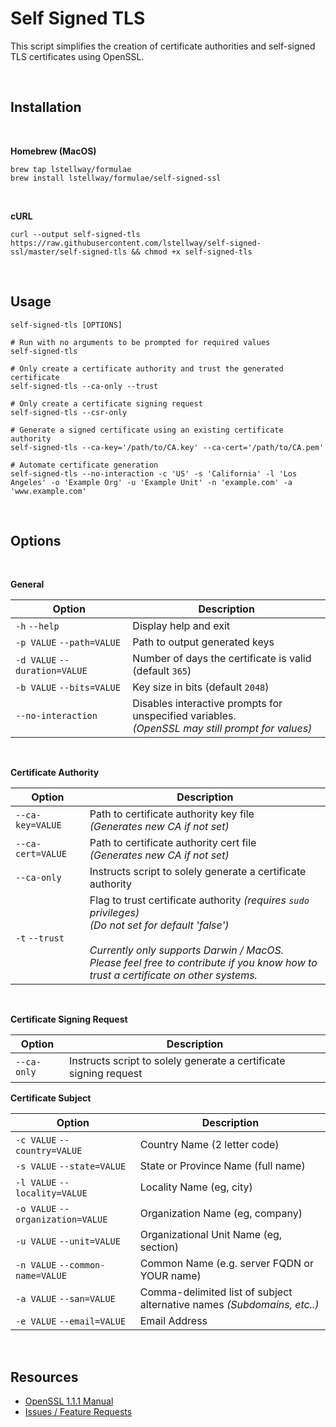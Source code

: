 # Self Signed TLS

This script simplifies the creation of certificate authorities and self-signed TLS certificates using OpenSSL.

<br />

## Installation

<br />

**Homebrew (MacOS)**

```
brew tap lstellway/formulae
brew install lstellway/formulae/self-signed-ssl
```

<br />

**cURL**

```
curl --output self-signed-tls https://raw.githubusercontent.com/lstellway/self-signed-ssl/master/self-signed-tls && chmod +x self-signed-tls
```

<br />

## Usage

```shell
self-signed-tls [OPTIONS]

# Run with no arguments to be prompted for required values
self-signed-tls

# Only create a certificate authority and trust the generated certificate
self-signed-tls --ca-only --trust

# Only create a certificate signing request
self-signed-tls --csr-only

# Generate a signed certificate using an existing certificate authority
self-signed-tls --ca-key='/path/to/CA.key' --ca-cert='/path/to/CA.pem'

# Automate certificate generation
self-signed-tls --no-interaction -c 'US' -s 'California' -l 'Los Angeles' -o 'Example Org' -u 'Example Unit' -n 'example.com' -a 'www.example.com'
```

<br />

## Options

<br />

**General**

| Option                        | Description                                                                                           |
| ----------------------------- | ----------------------------------------------------------------------------------------------------- |
| `-h` `--help`                 | Display help and exit                                                                                 |
| `-p VALUE` `--path=VALUE`     | Path to output generated keys                                                                         |
| `-d VALUE` `--duration=VALUE` | Number of days the certificate is valid (default `365`)                                               |
| `-b VALUE` `--bits=VALUE`     | Key size in bits (default `2048`)                                                                     |
| `--no-interaction`            | Disables interactive prompts for unspecified variables. <br />_(OpenSSL may still prompt for values)_ |

<br />

**Certificate Authority**

| Option            | Description                                                                                                                                                                                                                                                   |
| ----------------- | ------------------------------------------------------------------------------------------------------------------------------------------------------------------------------------------------------------------------------------------------------------- |
| `--ca-key=VALUE`  | Path to certificate authority key file <br/>_(Generates new CA if not set)_                                                                                                                                                                                   |
| `--ca-cert=VALUE` | Path to certificate authority cert file <br />_(Generates new CA if not set)_                                                                                                                                                                                 |
| `--ca-only`       | Instructs script to solely generate a certificate authority                                                                                                                                                                                                   |
| `-t` `--trust`    | Flag to trust certificate authority _(requires `sudo` privileges)_<br />_(Do not set for default 'false')_<br /><br />_Currently only supports Darwin / MacOS. <br />Please feel free to contribute if you know how to trust a certificate on other systems._ |

<br />

**Certificate Signing Request**

| Option      | Description                                                       |
| ----------- | ----------------------------------------------------------------- |
| `--ca-only` | Instructs script to solely generate a certificate signing request |

**Certificate Subject**

| Option                            | Description                                                             |
| --------------------------------- | ----------------------------------------------------------------------- |
| `-c VALUE` `--country=VALUE`      | Country Name (2 letter code)                                            |
| `-s VALUE` `--state=VALUE`        | State or Province Name (full name)                                      |
| `-l VALUE` `--locality=VALUE`     | Locality Name (eg, city)                                                |
| `-o VALUE` `--organization=VALUE` | Organization Name (eg, company)                                         |
| `-u VALUE` `--unit=VALUE`         | Organizational Unit Name (eg, section)                                  |
| `-n VALUE` `--common-name=VALUE`  | Common Name (e.g. server FQDN or YOUR name)                             |
| `-a VALUE` `--san=VALUE`          | Comma-delimited list of subject alternative names _(Subdomains, etc..)_ |
| `-e VALUE` `--email=VALUE`        | Email Address                                                           |

<br />

## Resources

-   [OpenSSL 1.1.1 Manual](https://www.openssl.org/docs/man1.1.1/man1/)
-   [Issues / Feature Requests](https://github.com/lstellway/self-signed-ssl/issues)
